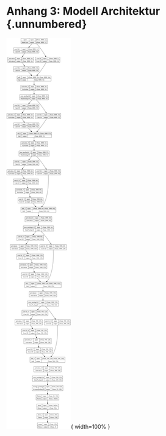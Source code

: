 # Anhang 3: Modell Architektur {.unnumbered}

![Modell Architektur](source/figures/model.png){ width=100% }
